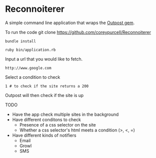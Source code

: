 Reconnoiterer
================

A simple command line application that wraps the [Outpost
gem](https://github.com/vinibaggio/outpost).

To run the code
    git clone https://github.com/coreypurcell/Reconnoiterer

    bundle install

    ruby bin/application.rb


Input a url that you would like to fetch.

    http://www.google.com

Select a condition to check

    1 # to check if the site returns a 200

Outpost will then check if the site is up


TODO

  * Have the app check multiple sites in the background
  * Have different conditons to check
    * Presence of a css selector on the site
    * Whether a css selector's html meets a condition (>, <, =)
  * Have different kinds of notifiers
    * Email
    * Growl
    * SMS

